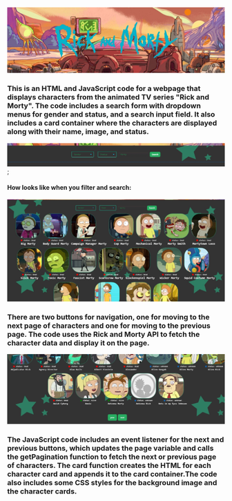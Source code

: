 ### ![rick and morty](./assets/Screenshot_107.jpg)
### This is an HTML and JavaScript code for a webpage that displays characters from the animated TV series "Rick and Morty". The code includes a search form with dropdown menus for gender and status, and a search input field. It also includes a card container where the characters are displayed along with their name, image, and status.
![dropdown menus for gender and status, and a search input field](./assets/Screenshot_104.jpg);
#### How looks like when you filter and search:
![](./assets/Screenshot_105.jpg)
### There are two buttons for navigation, one for moving to the next page of characters and one for moving to the previous page. The code uses the Rick and Morty API to fetch the character data and display it on the page.
![buttons for navigation, one for moving to the next page of characters and one for moving to the previous page.](./assets/Screenshot_106.jpg)
### The JavaScript code includes an event listener for the next and previous buttons, which updates the page variable and calls the getPagination function to fetch the next or previous page of characters. The card function creates the HTML for each character card and appends it to the card container.The code also includes some CSS styles for the background image and the character cards.